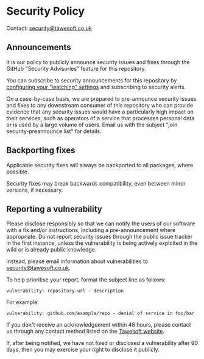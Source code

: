 # Security Policy

Contact: [security@tawesoft.co.uk](mailto:security@tawesoft.co.uk)


## Announcements

It is our policy to publicly announce security issues and fixes through the 
GitHub "Security Advisories" feature for this repository.

You can subscribe to security announcements for this repository by
[configuring your "watching" settings](https://docs.github.com/en/account-and-profile/managing-subscriptions-and-notifications-on-github/setting-up-notifications/configuring-notifications#configuring-your-watch-settings-for-an-individual-repository)
and subscribing to security alerts.

On a case-by-case basis, we are prepared to pre-announce security issues and 
fixes to any downstream consumer of this repository who can provide evidence 
that any security issues would have a particularly high impact on their 
services, such as operators of a service that processes personal data or is 
used by a large volume of users. Email us with the subject
"join security-preannounce list" for details.


## Backporting fixes

Applicable security fixes will always be backported to all packages, where
possible.

Security fixes may break backwards compatibility, even between minor versions,
if necessary.


## Reporting a vulnerability

Please disclose responsibly so that we can notify the users of our software
with a fix and/or instructions, including a pre-announcement where appropriate.
Do not report security issues through the public issue tracker in the first
instance, unless the vulnerability is being actively exploited in the wild or
is already public knowledge.

Instead, please email information about vulnerabilities to
[security@tawesoft.co.uk](mailto:security@tawesoft.co.uk).

To help prioritise your report, format the subject line as follows:

`vulnerability: repository-url - description`

For example:

`vulnerability: github.com/example/repo - denial of service in foo/bar`

If you don't receive an acknowledgement within 48 hours, please contact us
through any contact method listed on the
[Tawesoft website](https://www.tawesoft.co.uk/).

If, after being notified, we have not fixed or disclosed a vulnerability after
90 days, then you may exercise your right to disclose it publicly.
